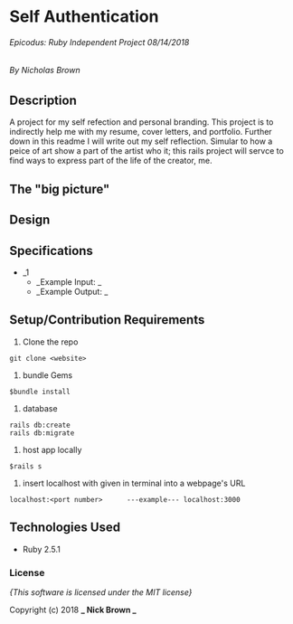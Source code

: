 # Self Authentication

###### Epicodus: Ruby Independent Project 08/14/2018
###### By Nicholas Brown

## Description
A project for my self refection and personal branding. This project is to indirectly help me with my resume, cover letters, and portfolio. Further down in this readme I will write out my self reflection. Simular to how a peice of art show a part of the artist who it; this rails project will servce to find ways to express part of the life of the creator, me.


## The "big picture"
## Design


## Specifications
* _1
  - _Example Input: _  
  - _Example Output: _


## Setup/Contribution Requirements

1. Clone the repo
```
git clone <website>
```
1. bundle Gems
```
$bundle install
```
1. database
```
rails db:create
rails db:migrate
```
1. host app locally
```
$rails s
```
1. insert localhost with <port number> given in terminal into a webpage's URL
```
localhost:<port number>      ---example--- localhost:3000
```

## Technologies Used

* Ruby 2.5.1

### License

*{This software is licensed under the MIT license}*

Copyright (c) 2018 **_  Nick Brown  _**